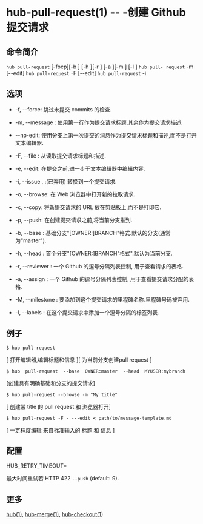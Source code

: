 # hub-pull-request(1) -- -创建 Github 提交请求

## 命令简介

`hub pull-request` [-focp][-b <base>] [-h <HEAD>][-r <review- ers> ] [-a <ASSIGNEES>][-m <milestone>] [-l <LABELS>] `hub pull- request` -m <MESSAGE> [--edit] `hub pull-request` -F <FILE>
[--edit] `hub pull-request` -i <ISSUE>

## 选项

- -f, --force: 跳过未提交 commits 的检查.

- -m, --message <MESSAGE>: 使用第一行<MESSAGE>作为提交请求标题,其余作为提交请求描述.

- --no-edit: 使用分支上第一次提交的消息作为提交请求标题和描述,而不是打开文本编辑器.

- -F, --file <FILE>: 从<FILE>读取提交请求标题和描述.

- -e, --edit: 在提交之前,进一步于文本编辑器中编辑<FILE>内容.

* -i, --issue <ISSUE>, <ISSUE-URL>:(已弃用) 转换<ISSUE>到一个提交请求.

* -o, --browse:
  在 Web 浏览器中打开新的拉取请求.

* -c, --copy:
  将新提交请求的 URL 放在剪贴板上,而不是打印它.

* -p, --push:
  在创建提交请求之前,将当前分支推到<HEAD>.

* -b, --base <BASE>:
  基础分支"[OWNER:]BRANCH"格式.默认的分支(通常为"master").

* -h, --head <HEAD>:
  首个分支"[OWNER:]BRANCH"格式".默认为当前分支.

* -r, --reviewer <USERS>:
  一个 Github 的逗号分隔列表控制, 用于查看请求的表格.

* -a, --assign <USERS>:
  一个 Github 的逗号分隔列表控制, 用于查看提交请求分配的表格.

* -M, --milestone <NAME>:
  要添加到这个提交请求的里程碑名称.里程碑号码被弃用.

* -l, --labels <LABELS>:
  在这个提交请求中添加一个逗号分隔的标签列表.

## 例子

```
$ hub pull-request
```

[ 打开编辑器,编辑标题和信息 ][ 为当前分支创建pull request ]

```
$ hub  pull-request  --base  OWNER:master  --head  MYUSER:mybranch
```

[创建具有明确基础和分支的提交请求]

```
$ hub pull-request --browse -m "My title"
```

[ 创建带 title 的 pull request 和 浏览器打开]

```
$ hub pull-request -F - ---edit < path/to/message-template.md
```

[ 一定程度编辑 来自标准输入的 标题 和 信息 ]

## 配置

HUB_RETRY_TIMEOUT=<SECONDS>
  
最大时间重试若 HTTP 422 `--push`
(default: 9).

## 更多

[hub(1)](hub.1.zh.md), [hub-merge(1)](hub-merge.1.zh.md), [hub-checkout(1](hub-checkout.1.zh.md))
